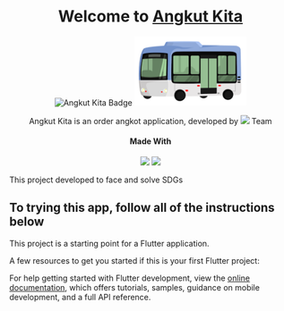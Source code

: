 <center>
  <h1>Welcome to <a href = ''>Angkut Kita</a></h1>
  <img src = 'https://img.shields.io/badge/Angkut-Kita-blue?style=for-the-badge&logo=kompas&labelColor=E0E0E0' alt = 'Angkut Kita Badge'>

  <img src="assets/images/angkotKitaLogo.png" alt="Logo Angkut Kita" width="200">

  <p>Angkut Kita is an order angkot application, developed by <img src = 'https://img.shields.io/badge/Bit-Path-DD435F?style=for-the-badge&labelColor=grey'> Team</p>
  <h4>Made With</h4>
  <p><img src = 'https://img.shields.io/badge/flutter-blue?style=for-the-badge&logo=flutter&logoColor=blue&labelColor=white'> <img src = 'https://img.shields.io/badge/Firebase-orange?style=for-the-badge&logo=firebase&logoColor=orange&labelColor=white'> </p>
</center>


This project developed to face and solve SDGs

## To trying this app, follow all of the instructions below

This project is a starting point for a Flutter application.

A few resources to get you started if this is your first Flutter project:


For help getting started with Flutter development, view the
[online documentation](https://docs.flutter.dev/), which offers tutorials,
samples, guidance on mobile development, and a full API reference.
